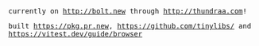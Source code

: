 
<samp>
  
currently on http://bolt.new through http://thundraa.com! 

built https://pkg.pr.new, https://github.com/tinylibs/ and https://vitest.dev/guide/browser
</samp>
